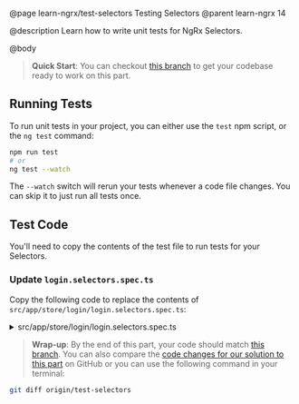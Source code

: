 @page learn-ngrx/test-selectors Testing Selectors
@parent learn-ngrx 14

@description Learn how to write unit tests for NgRx Selectors.

@body

> **Quick Start**: You can checkout [this branch](https://github.com/bitovi/angular-ngrx-chat/tree/create-selectors) to get your codebase ready to work on this part.


## Running Tests

To run unit tests in your project, you can either use the `test` npm script, or the `ng test` command:

```bash
npm run test
# or
ng test --watch
```

The `--watch` switch will rerun your tests whenever a code file changes. You can skip it to just run all tests once.


## Test Code

You'll need to copy the contents of the test file to run tests for your Selectors.

### Update `login.selectors.spec.ts` 

Copy the following code to replace the contents of `src/app/store/login/login.selectors.spec.ts`:

<details>
<summary>src/app/store/login/login.selectors.spec.ts</summary>
@sourceref ./login.selectors.spec.ts
</details>


> **Wrap-up**: By the end of this part, your code should match [this branch](https://github.com/bitovi/angular-ngrx-chat/tree/test-selectors). You can also compare the [code changes for our solution to this part](https://github.com/bitovi/angular-ngrx-chat/compare/create-selectors...test-selectors) on GitHub or you can use the following command in your terminal:

```bash
git diff origin/test-selectors
```

